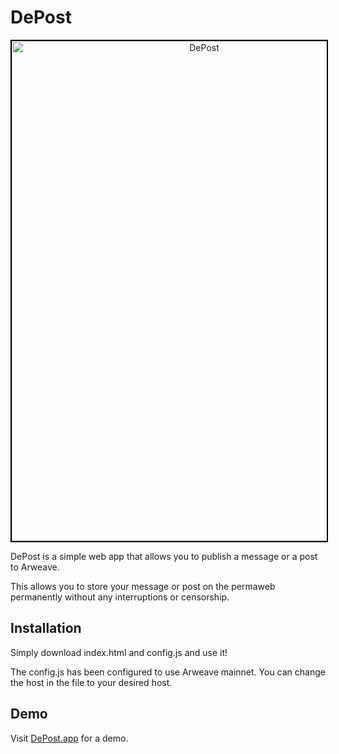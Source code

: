 # DePost
<p align="center">
<img src="https://depost.app/assets/depost_webapp.png" alt="DePost" width="600" height="800" style="border:2px solid black;">
</p>

DePost is a simple web app that allows you to publish a message or a post to Arweave. 

This allows you to store your message or post on the permaweb permanently without any interruptions or censorship. 

## Installation
Simply download index.html and config.js and use it! 

The config.js has been configured to use Arweave mainnet. You can change the host in the file to your desired host. 

## Demo
Visit [DePost.app](https://depost.app) for a demo. 
